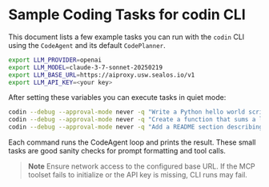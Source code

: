 # Sample Coding Tasks for codin CLI

This document lists a few example tasks you can run with the `codin` CLI using the `CodeAgent` and its default `CodePlanner`.

```bash
export LLM_PROVIDER=openai
export LLM_MODEL=claude-3-7-sonnet-20250219
export LLM_BASE_URL=https://aiproxy.usw.sealos.io/v1
export LLM_API_KEY=<your key>
```

After setting these variables you can execute tasks in quiet mode:

```bash
codin --debug --approval-mode never -q "Write a Python hello world script"
codin --debug --approval-mode never -q "Create a function that sums a list"
codin --debug --approval-mode never -q "Add a README section describing the project"
```

Each command runs the CodeAgent loop and prints the result. These small tasks are good sanity checks for prompt formatting and tool calls.

> **Note** Ensure network access to the configured base URL. If the MCP toolset fails to initialize or the API key is missing, CLI runs may fail.
